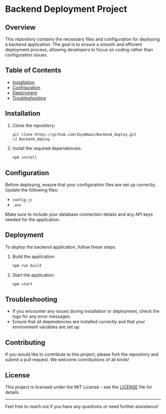 # Backend Deployment Project

## Overview
This repository contains the necessary files and configuration for deploying a backend application. The goal is to ensure a smooth and efficient deployment process, allowing developers to focus on coding rather than configuration issues.

## Table of Contents
- [Installation](#installation)
- [Configuration](#configuration)
- [Deployment](#deployment)
- [Troubleshooting](#troubleshooting)

## Installation
1. Clone the repository:
   ```bash
   git clone https://github.com/ZoyaNaaz/Backend_deploy.git
   cd Backend_deploy
   ```
2. Install the required dependencies:
   ```bash
   npm install
   ```

## Configuration
Before deploying, ensure that your configuration files are set up correctly. Update the following files:
- `config.js`
- `.env`

Make sure to include your database connection details and any API keys needed for the application.

## Deployment
To deploy the backend application, follow these steps:
1. Build the application:
   ```bash
   npm run build
   ```
2. Start the application:
   ```bash
   npm start
   ```

## Troubleshooting
- If you encounter any issues during installation or deployment, check the logs for any error messages.
- Ensure that all dependencies are installed correctly and that your environment variables are set up.

## Contributing
If you would like to contribute to this project, please fork the repository and submit a pull request. We welcome contributions of all kinds!

## License
This project is licensed under the MIT License - see the [LICENSE](LICENSE) file for details.

---

Feel free to reach out if you have any questions or need further assistance!